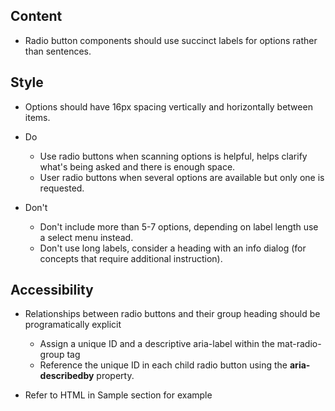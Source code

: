 
## Content
* Radio button components should use succinct labels for options rather than sentences.


## Style

* Options should have 16px spacing vertically and horizontally between items.

* Do
    * Use radio buttons when scanning options is helpful, helps clarify what's being asked and there is enough space.
    * User radio buttons when several options are available but only one is requested.

* Don't
    * Don't include more than 5-7 options, depending on label length use a select menu instead.
    * Don't use long labels, consider a heading with an info dialog (for concepts that require additional instruction).

## Accessibility

* Relationships between radio buttons and their group heading should be programatically explicit
    * Assign a unique ID and a descriptive aria-label within the mat-radio-group tag
    * Reference the unique ID in each child radio button using the <b>aria-describedby</b> property.

* Refer to HTML in Sample section for example